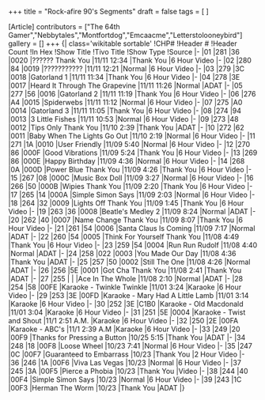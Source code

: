 +++
title = "Rock-afire 90's Segments"
draft = false
tags = [ ]

[Article]
contributors = ["The 64th Gamer","Nebbytales","Montfortdog","Emcaacme","Letterstolooneybird"]
gallery = []
+++
{| class='wikitable sortable'
!CHP#
!Header #
!Header Count
!In Hex
!Show Title
!Tivo Title
!Show Type
!Source
|-
|01
|281
|36
|0020
|?????? Thank You
|11/11 12:34
|Thank You
|6 Hour Video
|-
|02
|280
|84
|0019
|???????????
|11/11 12:21
|Normal
|6 Hour Video
|-
|03
|279
|3C
|0018
|Gatorland 1
|11/11 11:34
|Thank You
|6 Hour Video
|-
|04
|278
|3E
|0017
|Heard It Through The Grapevine
|11/11 11:26
|Normal
|ADAT
|-
|05
|277
|56
|0016
|Gatorland 2
|11/11 11:19
|Thank You
|6 Hour Video
|-
|06
|276
|A4
|0015
|Spiderwebs
|11/11 11:12
|Normal
|6 Hour Video
|-
|07
|275
|A0
|0014
|Gatorland 3
|11/11 11:05
|Thank You
|6 Hour Video
|-
|08
|274
|94
|0013
|3 Little Fishes
|11/11 10:53
|Normal
|6 Hour Video
|-
|09
|273
|48
|0012
|Tips Only Thank You
|11/10 2:39
|Thank You
|ADAT
|-
|10
|272
|62
|0011
|Baby When The Lights Go Out
|11/10 2:19
|Normal
|6 Hour Video
|-
|11
|271
|1A
|0010
|User Friendly
|11/09 5:40
|Normal
|6 Hour Video
|-
|12
|270
|86
|000F
|Good Vibrations
|11/09 5:24
|Thank You
|6 Hour Video
|-
|13
|269
|86
|000E
|Happy Birthday
|11/09 4:36
|Normal
|6 Hour Video
|-
|14
|268
|0A
|000D
|Power Blue Thank You
|11/09 4:26
|Thank You
|6 Hour Video
|-
|15
|267
|08
|000C
|Music Box Doll
|11/09 3:27
|Normal
|6 Hour Video
|-
|16
|266
|50
|000B
|Wipies Thank You
|11/09 2:20
|Thank You
|6 Hour Video
|-
|17
|265
|14
|000A
|Simple Simon Says
|11/09 2:03
|Normal
|6 Hour Video
|-
|18
|264
|32
|0009
|Lights Off Thank You
|11/09 1:45
|Thank You
|6 Hour Video
|-
|19
|263
|36
|0008
|Beatle's Medley 2
|11/09 8:24
|Normal
|ADAT
|-
|20
|262
|40
|0007
|Name Change Thank You
|11/09 8:07
|Thank You
|6 Hour Video
|-
|21
|261
|54
|0006
|Santa Claus Is Coming
|11/09 7:17
|Normal
|ADAT
|-
|22
|260
|54
|0005
|Think For Yourself Thank You
|11/08 4:49
|Thank You
|6 Hour Video
|-
|23
|259
|54
|0004
|Run Run Rudolf
|11/08 4:40
|Normal
|ADAT
|-
|24
|258
|022
|0003
|You Made Our Day
|11/08 4:36
|Thank You
|ADAT
|-
|25
|257
|50
|0002
|Still The One
|11/08 4:26
|Normal
|ADAT
|-
|26
|256
|5E
|0001
|Got Cha Thank You
|11/08 2:41
|Thank You
|ADAT
|-
|27
|255
|
|
|Ace In The Whole
|11/08 2:10
|Normal
|ADAT
|-
|28
|254
|58
|00FE
|Karaoke - Twinkle Twinkle
|11/01 3:24
|Karaoke
|6 Hour Video
|-
|29
|253
|3E
|00FD
|Karaoke - Mary Had A Little Lamb
|11/01 3:14
|Karaoke
|6 Hour Video
|-
|30
|252
|3E
|C1B0
|Karaoke - Old Macdonald
|11/01 3:04
|Karaoke
|6 Hour Video
|-
|31
|251
|5E
|0004
|Karaoke - Twist and Shout
|11/1 2:51 A.M.
|Karaoke
|6 Hour Video
|-
|32
|250
|2E
|00FA
|Karaoke - ABC's
|11/1 2:39 A.M
|Karaoke
|6 Hour Video
|-
|33
|249
|20
|00F9
|Thanks for Pressing a Button
|10/25 5:15
|Thank You
|ADAT
|-
|34
|248
|18
|00F8
|Loose Wheel
|10/23 7:41
|Normal
|6 Hour Video
|-
|35
|247
|0C
|00F7
|Guaranteed to Embarrass
|10/23 
|Thank You
|2 Hour Video
|-
|36
|246
|1A
|00F6
|Viva Las Vegas
|10/23 
|Normal
|6 Hour Video
|-
|37
|245
|3A
|00F5
|Pierce a Phobia
|10/23 
|Thank You
|Video
|-
|38
|244
|40
|00F4
|Simple Simon Says
|10/23 
|Normal
|6 Hour Video
|-
|39
|243
|1C
|00F3
|Herman The Worm
|10/23 
|Thank You
|ADAT
|}